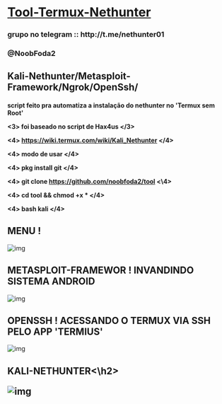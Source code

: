 <h1><a href="/">Tool-Termux-Nethunter</a></h1>

<h3> grupo no telegram :: http://t.me/nethunter01 </h3>

<h3> @NoobFoda2 </h3>

<h2> Kali-Nethunter/Metasploit-Framework/Ngrok/OpenSsh/ </h2>
<h4>
script feito pra automatiza a instalação do nethunter no 'Termux sem Root' </4>

<3> foi baseado no script de Hax4us </3>

<4> https://wiki.termux.com/wiki/Kali_Nethunter </4>

<4> modo de usar </4>

<4> pkg install git </4>

<4> git clone https://github.com/noobfoda2/tool <\4>

<4> cd tool && chmod +x * </4>

<4> bash kali </4>

<h2> MENU !</h2>

![img](http://i.imgur.com/A4LvPz1.jpg)



<h2> METASPLOIT-FRAMEWOR ! INVANDINDO SISTEMA ANDROID </h2>


![img](http://i.imgur.com/lcymaxO.jpg)




<h2> OPENSSH ! ACESSANDO O TERMUX VIA SSH PELO APP 'TERMIUS' </h2>




![img](http://i.imgur.com/2OvwXhe.jpg)



<h2>KALI-NETHUNTER<\h2>


![img](http://i.imgur.com/Amc1bm7.jpg)
